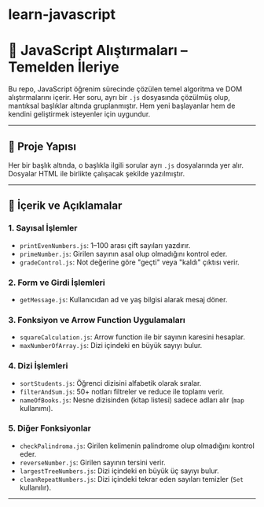 # learn-javascript
# 🚀 JavaScript Alıştırmaları – Temelden İleriye

Bu repo, JavaScript öğrenim sürecinde çözülen temel algoritma ve DOM alıştırmalarını içerir. Her soru, ayrı bir `.js` dosyasında çözülmüş olup, mantıksal başlıklar altında gruplanmıştır. Hem yeni başlayanlar hem de kendini geliştirmek isteyenler için uygundur.

---

## 📁 Proje Yapısı

Her bir başlık altında, o başlıkla ilgili sorular ayrı `.js` dosyalarında yer alır. Dosyalar HTML ile birlikte çalışacak şekilde yazılmıştır. 

---

## 📜 İçerik ve Açıklamalar

### 1. Sayısal İşlemler

- `printEvenNumbers.js`: 1–100 arası çift sayıları yazdırır.
- `primeNumber.js`: Girilen sayının asal olup olmadığını kontrol eder.
- `gradeControl.js`: Not değerine göre "geçti" veya "kaldı" çıktısı verir.

### 2. Form ve Girdi İşlemleri

- `getMessage.js`: Kullanıcıdan ad ve yaş bilgisi alarak mesaj döner.

### 3. Fonksiyon ve Arrow Function Uygulamaları

- `squareCalculation.js`: Arrow function ile bir sayının karesini hesaplar.
- `maxNumberOfArray.js`: Dizi içindeki en büyük sayıyı bulur.

### 4. Dizi İşlemleri

- `sortStudents.js`: Öğrenci dizisini alfabetik olarak sıralar.
- `filterAndSum.js`: 50+ notları filtreler ve reduce ile toplamı verir.
- `nameOfBooks.js`: Nesne dizisinden (kitap listesi) sadece adları alır (`map` kullanımı).

### 5. Diğer Fonksiyonlar

- `checkPalindroma.js`: Girilen kelimenin palindrome olup olmadığını kontrol eder.
- `reverseNumber.js`: Girilen sayının tersini verir.
- `largestTreeNumbers.js`: Dizi içindeki en büyük üç sayıyı bulur.
- `cleanRepeatNumbers.js`: Dizi içindeki tekrar eden sayıları temizler (`Set` kullanılır).

---

